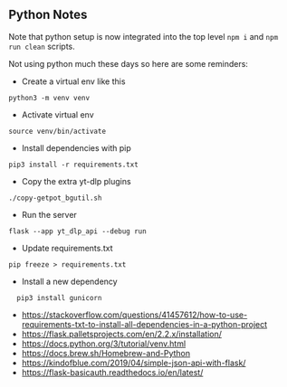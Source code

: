 ## Python Notes

Note that python setup is now integrated into the top level `npm i` and `npm run clean` scripts.

Not using python much these days so here are some reminders:

- Create a virtual env like this

```console
python3 -m venv venv
```

- Activate virtual env

```console
source venv/bin/activate
```

- Install dependencies with pip

```console
pip3 install -r requirements.txt
```

- Copy the extra yt-dlp plugins

```console
./copy-getpot_bgutil.sh
```

- Run the server

```console
flask --app yt_dlp_api --debug run
```

- Update requirements.txt

```console
pip freeze > requirements.txt
```

- Install a new dependency

```console
  pip3 install gunicorn
```

- https://stackoverflow.com/questions/41457612/how-to-use-requirements-txt-to-install-all-dependencies-in-a-python-project
- https://flask.palletsprojects.com/en/2.2.x/installation/
- https://docs.python.org/3/tutorial/venv.html
- https://docs.brew.sh/Homebrew-and-Python
- https://kindofblue.com/2019/04/simple-json-api-with-flask/
- https://flask-basicauth.readthedocs.io/en/latest/
